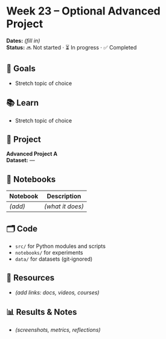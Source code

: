 # Week 23 – Optional Advanced Project

**Dates:** _(fill in)_  
**Status:** 🔜 Not started · ⏳ In progress · ✅ Completed

## 🎯 Goals
- Stretch topic of choice

## 📚 Learn
- Stretch topic of choice

## 🧪 Project
**Advanced Project A**  
**Dataset:** —

## 📓 Notebooks
| Notebook | Description |
|---|---|
| _(add)_ | _(what it does)_ |

## 🗂️ Code
- `src/` for Python modules and scripts
- `notebooks/` for experiments
- `data/` for datasets (git‑ignored)

## 🔗 Resources
- _(add links: docs, videos, courses)_

## 📊 Results & Notes
- _(screenshots, metrics, reflections)_
